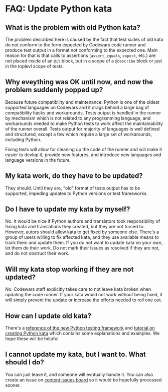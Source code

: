 # FAQ: Update Python kata

## What is the problem with old Python kata?

The problem described here is caused by the fact that test suites of old kata do not conform to the form expected by Codewars code runner and produce test output in a format not conforming to the expected one. Main reason for that is that calls to assertions (`assert_equals`, `expect`, etc.) are not placed inside of an `@it` block, but in a scope of a `@describe` block or just in the toplevl scope of tests.

## Why eveything was OK until now, and now the problem suddenly popped up?

Because future compatibility and maintenance. Python is one of the oldest supported languages on Codewars and it drags behind a large bag of compatibility hacks and workarounds. Tests output is handled in the runner by mechanism which is not related to any programming language, and workarounds needed to make Python tests to work affect the maintainability of the runner overall. Tests output for majority of languages is well defined and structured, except a few which require a large set of workarounds, including Python.

Fixing tests will allow for cleaning up the code of the runner and will make it easier to devlop it, provide new features, and introduce new languages and language versions in the future.

## My kata work, do they have to be updated?

They should. Until they are, "old" format of tests output has to be supported, impeding updates to Python versions or test frameworks.

## Do I have to update my kata by myself?

No. It would be nice if Python authors and translators took responsibility of fixing kata and translations they created, but they are not forced to. However, autors should allow kata to get fixed by someone else. There's a group of users willing to fix affected kata, and they use available means to track them and update them. If you do not want to update kata on your own, let them do their work. Do not mark their issues as resolved if they are not, and do not obstruct their work.

## Will my kata stop working if they are not updated?

No. Codewars staff explicitly takes care to not leave kata broken when updating the code runner. If your kata would not work without being fixed, it will simply prevent the update or increase the efforts needed to roll one out.

## How can I update old kata?

There's a [reference of the new Python testing framework](https://docs.codewars.com/languages/python/codewars-test/#python-codewars-test-framework) and [tutorial on creating Python kata](https://docs.codewars.com/languages/python/authoring/#testing-framework) which contains some explanations and examples. We hope these will be helpful.

## I cannot update my kata, but I want to. What should I do?

You can just leave it, and someone will evntually handle it. You can also create an issue on [content issues board](https://github.com/codewars/content-issues/issues) so it would be hopefully processed sooner.
